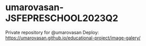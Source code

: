 # umarovasan-JSFEPRESCHOOL2023Q2
Private repository for @umarovasan
Deploy: https://umarovasan.github.io/educational-project/image-galery/
